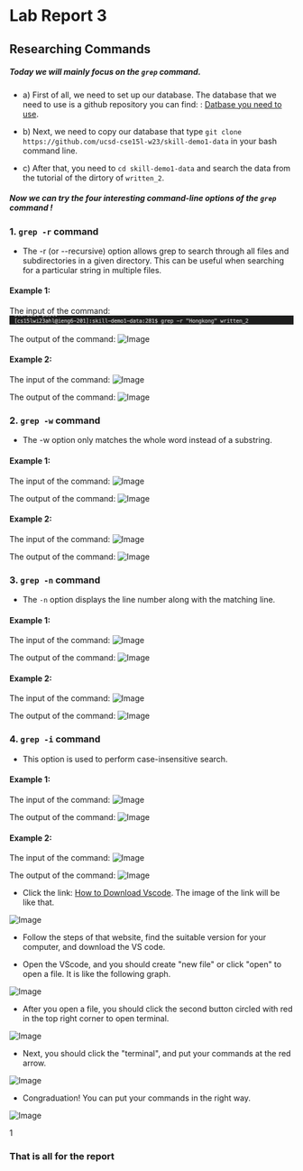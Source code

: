 # Lab Report 3
## Researching Commands
##### Today we will mainly focus on the `grep` command. 

* a) First of all, we need to set up our database. The database that we need to use is a github repository you can find: : [Datbase you need to use](https://github.com/ucsd-cse15l-w23/skill-demo1-data).
* b) Next, we need to copy our database that type `git clone https://github.com/ucsd-cse15l-w23/skill-demo1-data` in your bash command line.

* c) After that, you need to `cd skill-demo1-data` and search the data from the tutorial of the dirtory of `written_2`.

##### Now we can try the four interesting command-line options of the `grep` command !

### 1. `grep -r` command 

* The -r (or --recursive) option allows grep to search through all files and subdirectories in a given directory. This can be useful when searching for a particular string in multiple files.

#### Example 1:
  The input of the command:
   ![Image](input1)
  
 
  The output of the command:
   ![Image](output1.png)
  


#### Example 2:
  The input of the command:
   ![Image](input2.png)
  
  
  
  The output of the command:
   ![Image](output2.png)
  


### 2. `grep -w` command 

* The -w option only matches the whole word instead of a substring.

#### Example 1:
  The input of the command:
   ![Image](input3.png)
  
  The output of the command:
   ![Image](output3.png)

#### Example 2:
  The input of the command:
   ![Image](input4.png)
  
  The output of the command:
   ![Image](output4.png)
  



### 3. `grep -n` command

* The `-n` option displays the line number along with the matching line.

#### Example 1:
  The input of the command:
   ![Image](input5.png)
  
  The output of the command:
   ![Image](output5.png)

#### Example 2:
  The input of the command:
   ![Image](input6.png)
  
  The output of the command:
   ![Image](output6.png)


### 4. `grep -i` command 

* This option is used to perform case-insensitive search.

#### Example 1:
  The input of the command:
   ![Image](input7.png)
  
  The output of the command:
   ![Image](output7.png)

#### Example 2:
  The input of the command:
   ![Image](input8.png)
  
  The output of the command:
   ![Image](output8.png)

 
 
 
 
 
* Click the link: [How to Download Vscode](https://code.visualstudio.com/). The image of the link will be like that.

 ![Image](VScodeDownload.png)

* Follow the steps of that website, find the suitable version for your computer, and download the VS code.

* Open the VScode, and you should create "new file" or click "open" to open a file. It is like the following graph.

 ![Image](123.png)

* After you open a file, you should click the second button circled with red in the top right corner to open terminal.

 ![Image](12345.png)

* Next, you should click the "terminal", and put your commands at the red arrow.

 ![Image](1234567.png)

* Congraduation! You can put your commands in the right way.

 ![Image](VScode.png)

1


### That is all for the report 
